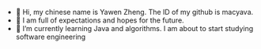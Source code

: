 - 👋 Hi, my chinese name is Yawen Zheng. The ID of my github is macyava.
- 👀 I am full of expectations and hopes for the future.
- 🌱 I’m currently learning Java and algorithms.
  I am about to start studying software engineering

<!---
macyava/macyava is a ✨ special ✨ repository because its `README.md` (this file) appears on your GitHub profile.
You can click the Preview link to take a look at your changes.
--->
